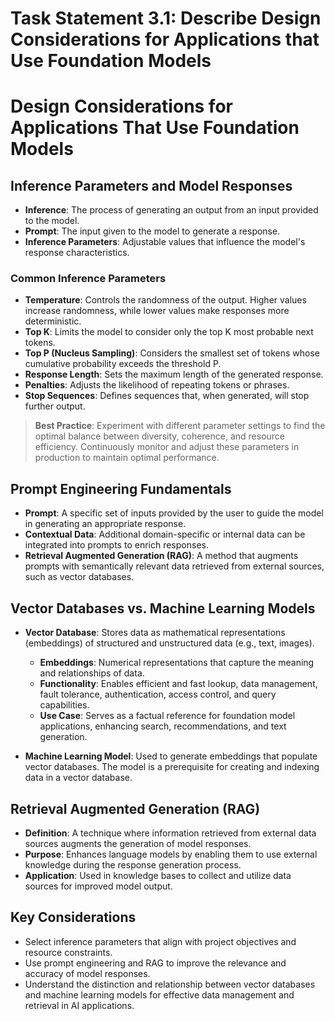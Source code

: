 # Task Statement 3.1: Describe Design Considerations for Applications that Use Foundation Models

# Design Considerations for Applications That Use Foundation Models

## Inference Parameters and Model Responses

- **Inference**: The process of generating an output from an input provided to the model.
- **Prompt**: The input given to the model to generate a response.
- **Inference Parameters**: Adjustable values that influence the model's response characteristics.

### Common Inference Parameters

- **Temperature**: Controls the randomness of the output. Higher values increase randomness, while lower values make responses more deterministic.
- **Top K**: Limits the model to consider only the top K most probable next tokens.
- **Top P (Nucleus Sampling)**: Considers the smallest set of tokens whose cumulative probability exceeds the threshold P.
- **Response Length**: Sets the maximum length of the generated response.
- **Penalties**: Adjusts the likelihood of repeating tokens or phrases.
- **Stop Sequences**: Defines sequences that, when generated, will stop further output.

> **Best Practice**: Experiment with different parameter settings to find the optimal balance between diversity, coherence, and resource efficiency. Continuously monitor and adjust these parameters in production to maintain optimal performance.

## Prompt Engineering Fundamentals

- **Prompt**: A specific set of inputs provided by the user to guide the model in generating an appropriate response.
- **Contextual Data**: Additional domain-specific or internal data can be integrated into prompts to enrich responses.
- **Retrieval Augmented Generation (RAG)**: A method that augments prompts with semantically relevant data retrieved from external sources, such as vector databases.

## Vector Databases vs. Machine Learning Models

- **Vector Database**: Stores data as mathematical representations (embeddings) of structured and unstructured data (e.g., text, images).
  - **Embeddings**: Numerical representations that capture the meaning and relationships of data.
  - **Functionality**: Enables efficient and fast lookup, data management, fault tolerance, authentication, access control, and query capabilities.
  - **Use Case**: Serves as a factual reference for foundation model applications, enhancing search, recommendations, and text generation.

- **Machine Learning Model**: Used to generate embeddings that populate vector databases. The model is a prerequisite for creating and indexing data in a vector database.

## Retrieval Augmented Generation (RAG)

- **Definition**: A technique where information retrieved from external data sources augments the generation of model responses.
- **Purpose**: Enhances language models by enabling them to use external knowledge during the response generation process.
- **Application**: Used in knowledge bases to collect and utilize data sources for improved model output.

## Key Considerations

- Select inference parameters that align with project objectives and resource constraints.
- Use prompt engineering and RAG to improve the relevance and accuracy of model responses.
- Understand the distinction and relationship between vector databases and machine learning models for effective data management and retrieval in AI applications.